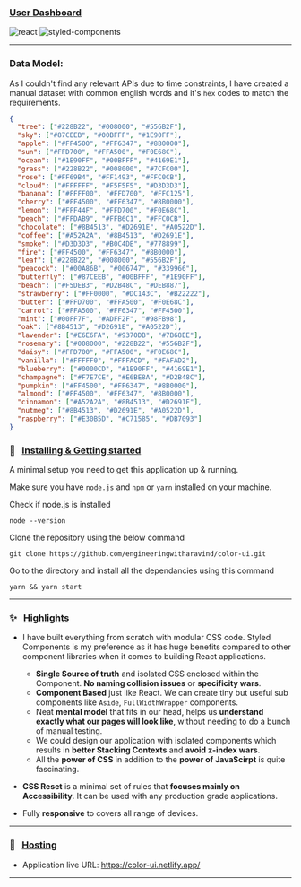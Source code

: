 ### <ins>User Dashboard</ins>

![react](https://img.shields.io/badge/frontend-react-61dafb?style=flat&logo=React)
![styled-components](https://img.shields.io/badge/styling-styled--components-ec5c8d?style=flat&logo=styled-components)

<hr />

### Data Model:

As I couldn't find any relevant APIs due to time constraints, I have created a manual dataset with common english words and it's `hex` codes to match the requirements.

```json
{
  "tree": ["#228B22", "#008000", "#556B2F"],
  "sky": ["#87CEEB", "#00BFFF", "#1E90FF"],
  "apple": ["#FF4500", "#FF6347", "#8B0000"],
  "sun": ["#FFD700", "#FFA500", "#F0E68C"],
  "ocean": ["#1E90FF", "#00BFFF", "#4169E1"],
  "grass": ["#228B22", "#008000", "#7CFC00"],
  "rose": ["#FF69B4", "#FF1493", "#FFC0CB"],
  "cloud": ["#FFFFFF", "#F5F5F5", "#D3D3D3"],
  "banana": ["#FFFF00", "#FFD700", "#FFC125"],
  "cherry": ["#FF4500", "#FF6347", "#8B0000"],
  "lemon": ["#FFF44F", "#FFD700", "#F0E68C"],
  "peach": ["#FFDAB9", "#FFB6C1", "#FFC0CB"],
  "chocolate": ["#8B4513", "#D2691E", "#A0522D"],
  "coffee": ["#A52A2A", "#8B4513", "#D2691E"],
  "smoke": ["#D3D3D3", "#B0C4DE", "#778899"],
  "fire": ["#FF4500", "#FF6347", "#8B0000"],
  "leaf": ["#228B22", "#008000", "#556B2F"],
  "peacock": ["#00A86B", "#006747", "#339966"],
  "butterfly": ["#87CEEB", "#00BFFF", "#1E90FF"],
  "beach": ["#F5DEB3", "#D2B48C", "#DEB887"],
  "strawberry": ["#FF0000", "#DC143C", "#B22222"],
  "butter": ["#FFD700", "#FFA500", "#F0E68C"],
  "carrot": ["#FFA500", "#FF6347", "#FF4500"],
  "mint": ["#00FF7F", "#ADFF2F", "#98FB98"],
  "oak": ["#8B4513", "#D2691E", "#A0522D"],
  "lavender": ["#E6E6FA", "#9370DB", "#7B68EE"],
  "rosemary": ["#008000", "#228B22", "#556B2F"],
  "daisy": ["#FFD700", "#FFA500", "#F0E68C"],
  "vanilla": ["#FFFFF0", "#FFFACD", "#FAFAD2"],
  "blueberry": ["#0000CD", "#1E90FF", "#4169E1"],
  "champagne": ["#F7E7CE", "#E6BE8A", "#D2B48C"],
  "pumpkin": ["#FF4500", "#FF6347", "#8B0000"],
  "almond": ["#FF4500", "#FF6347", "#8B0000"],
  "cinnamon": ["#A52A2A", "#8B4513", "#D2691E"],
  "nutmeg": ["#8B4513", "#D2691E", "#A0522D"],
  "raspberry": ["#E30B5D", "#C71585", "#DB7093"]
}
```

### 🏁 &nbsp; <ins>Installing & Getting started</ins>

A minimal setup you need to get this application up & running.

Make sure you have `node.js` and `npm` or `yarn` installed on your machine.

Check if node.js is installed

```shell
node --version
```

Clone the repository using the below command

```shell
git clone https://github.com/engineeringwitharavind/color-ui.git
```

Go to the directory and install all the dependancies using this command

```shell
yarn && yarn start
```

<hr />

### ✨ &nbsp; <ins>Highlights</ins>

- I have built everything from scratch with modular CSS code. Styled Components is my preference as it has huge benefits compared to other component libraries when it comes to building React applications.

  - **Single Source of truth** and isolated CSS enclosed within the Component. **No naming collision issues** or **specificity wars**.
  - **Component Based** just like React. We can create tiny but useful sub components like `Aside`, `FullWidthWrapper` components.
  - Neat **mental model** that fits in our head, helps us **understand exactly what our pages will look like**, without needing to do a bunch of manual testing.
  - We could design our application with isolated components which results in **better Stacking Contexts** and **avoid z-index wars**.
  - All the **power of CSS** in addition to the **power of JavaScirpt** is quite fascinating.

- **CSS Reset** is a minimal set of rules that **focuses mainly on Accessibility**. It can be used with any production grade applications.
- Fully **responsive** to covers all range of devices.

<hr />

### 🚀 &nbsp; <ins>Hosting</ins>

- Application live URL: https://color-ui.netlify.app/

<hr />
